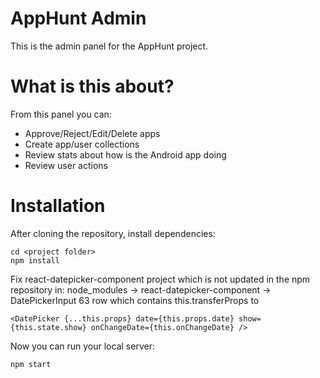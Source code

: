 # AppHunt Admin

This is the admin panel for the AppHunt project.

# What is this about?

From this panel you can:

* Approve/Reject/Edit/Delete apps
* Create app/user collections
* Review stats about how is the Android app doing
* Review user actions

# Installation
After cloning the repository, install dependencies:
```
cd <project folder>
npm install
```

Fix react-datepicker-component project which is not updated in the npm repository in:
node_modules -> react-datepicker-component -> DatePickerInput 63 row which contains this.transferProps to

```
<DatePicker {...this.props} date={this.props.date} show={this.state.show} onChangeDate={this.onChangeDate} />
```

Now you can run your local server:
```
npm start
```
